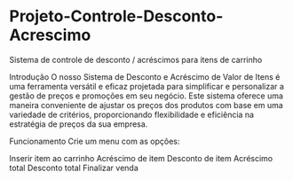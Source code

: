 # Projeto-Controle-Desconto-Acrescimo

Sistema de controle de desconto / acréscimos para itens de carrinho

Introdução
O nosso Sistema de Desconto e Acréscimo de Valor de Itens é uma ferramenta versátil e eficaz projetada para simplificar e personalizar a gestão de preços e promoções em seu negócio. Este sistema oferece uma maneira conveniente de ajustar os preços dos produtos com base em uma variedade de critérios, proporcionando flexibilidade e eficiência na estratégia de preços da sua empresa.

Funcionamento
Crie um menu com as opções:


Inserir item ao carrinho
Acréscimo de item
Desconto de item
Acréscimo total
Desconto total
Finalizar venda
